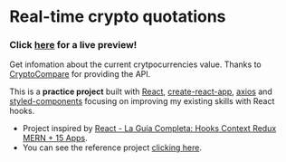 # Real-time crypto quotations

### Click [here][0] for a live preview!

Get infomation about the current crytpocurrencies value. Thanks to [CryptoCompare][7] for providing the API.

This is a **practice project** built with [React][2], [create-react-app][3], [axios][4]
and [styled-components][5] focusing on improving my existing skills with React hooks.

 - Project inspired by [React - La Guía Completa: Hooks Context Redux MERN + 15 Apps][1].
 - You can see the reference project [clicking here][6].

 [0]: https://eruizc-dev.github.io/crypto-quotation
 [1]: https://www.udemy.com/course/react-de-principiante-a-experto-creando-mas-de-10-aplicaciones/
 [2]: https://reactjs.org/
 [3]: https://github.com/facebook/create-react-app
 [4]: https://github.com/axios/axios
 [5]: https://styled-components.com/
 [6]: https://github.com/juanpablogdl/cripto_react
 [7]: https://www.cryptocompare.com/
